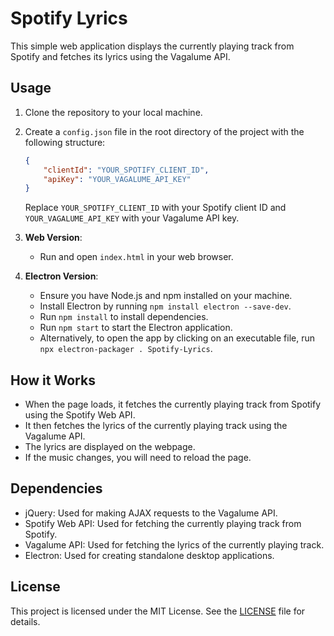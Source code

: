 # Spotify Lyrics

This simple web application displays the currently playing track from Spotify and fetches its lyrics using the Vagalume API.

## Usage

1. Clone the repository to your local machine.
2. Create a `config.json` file in the root directory of the project with the following structure:

    ```json
    {
        "clientId": "YOUR_SPOTIFY_CLIENT_ID",
        "apiKey": "YOUR_VAGALUME_API_KEY"
    }
    ```

    Replace `YOUR_SPOTIFY_CLIENT_ID` with your Spotify client ID and `YOUR_VAGALUME_API_KEY` with your Vagalume API key.

3. **Web Version**:
   - Run and open `index.html` in your web browser.

4. **Electron Version**:
   - Ensure you have Node.js and npm installed on your machine.
   - Install Electron by running `npm install electron --save-dev`.
   - Run `npm install` to install dependencies.
   - Run `npm start` to start the Electron application.
   - Alternatively, to open the app by clicking on an executable file, run `npx electron-packager . Spotify-Lyrics`.

## How it Works

- When the page loads, it fetches the currently playing track from Spotify using the Spotify Web API.
- It then fetches the lyrics of the currently playing track using the Vagalume API.
- The lyrics are displayed on the webpage.
- If the music changes, you will need to reload the page.

## Dependencies

- jQuery: Used for making AJAX requests to the Vagalume API.
- Spotify Web API: Used for fetching the currently playing track from Spotify.
- Vagalume API: Used for fetching the lyrics of the currently playing track.
- Electron: Used for creating standalone desktop applications.

## License

This project is licensed under the MIT License. See the [LICENSE](LICENSE) file for details.
